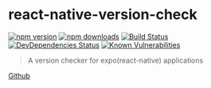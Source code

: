 # react-native-version-check

[![npm version][npm-image]][npm-url]
[![npm downloads][downloads-image]][downloads-url]
[![Build Status][ci-image]][ci-url]
[![DevDependencies Status][dev-dependencies-image]][dev-dependencies-url]
[![Known Vulnerabilities][vulnerabilities-image]][vulnerabilities-url]

> A version checker for expo(react-native) applications

[Github](https://github.com/kimxogus/react-native-version-check)


[npm-image]: https://img.shields.io/npm/v/react-native-version-check-expo.svg
[npm-url]: https://npmjs.org/package/react-native-version-check-expo
[downloads-image]: https://img.shields.io/npm/dm/react-native-version-check-expo.svg
[downloads-url]: https://npmjs.org/package/react-native-version-check-expo
[ci-image]: https://circleci.com/gh/kimxogus/react-native-version-check.svg?style=svg
[ci-url]: https://circleci.com/gh/kimxogus/react-native-version-check
[dev-dependencies-image]: https://david-dm.org/kimxogus/react-native-version-check/dev-status.svg
[dev-dependencies-url]: https://david-dm.org/kimxogus/react-native-version-check?type=dev
[vulnerabilities-image]: https://snyk.io/test/github/kimxogus/react-native-version-check/badge.svg
[vulnerabilities-url]: https://snyk.io/test/github/kimxogus/react-native-version-check

